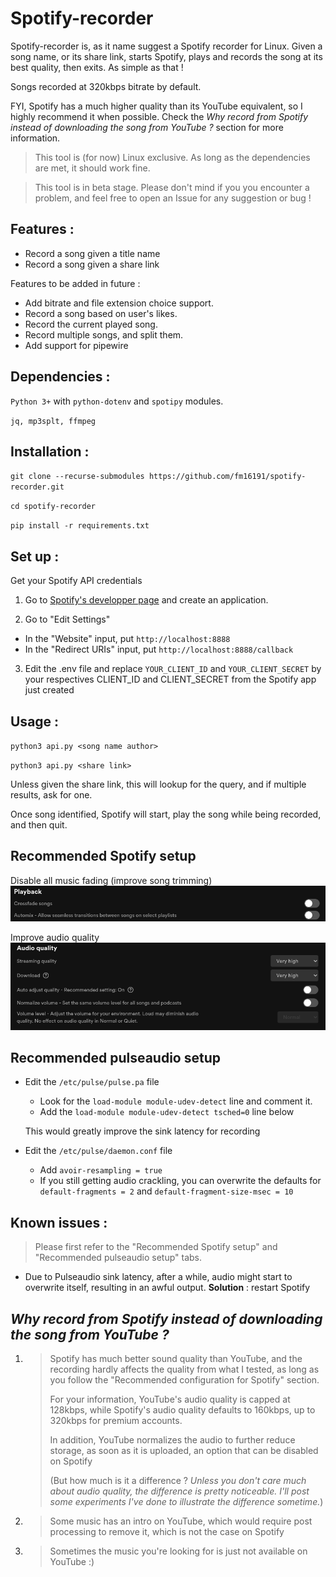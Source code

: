 # Spotify-recorder

Spotify-recorder is, as it name suggest a Spotify recorder for Linux.
Given a song name, or its share link, starts Spotify, plays and records the song at its best quality, then exits. As simple as that !

Songs recorded at 320kbps bitrate by default.

FYI, Spotify has a much higher quality than its YouTube equivalent, so I highly recommend it when possible. Check the *Why record from Spotify instead of downloading the song from YouTube ?* section for more information.


> This tool is (for now) Linux exclusive. As long as the dependencies are met, it should work fine.

> This tool is in beta stage. Please don't mind if you you encounter a problem, and feel free to open an Issue for any suggestion or bug !

## Features :
- Record a song given a title name
- Record a song given a share link

Features to be added in future :
- Add bitrate and file extension choice support.
- Record a song based on user's likes.
- Record the current played song.
- Record multiple songs, and split them.
- Add support for pipewire

## Dependencies :
`Python 3+` with `python-dotenv` and `spotipy` modules.

`jq, mp3splt, ffmpeg`

## Installation : 
`git clone --recurse-submodules https://github.com/fm16191/spotify-recorder.git`

`cd spotify-recorder`

`pip install -r requirements.txt`

## Set up :

Get your Spotify API credentials
1. Go to [Spotify's developper page](https://developer.spotify.com/dashboard/applications) and create an application.

2. Go to "Edit Settings" 
 - In the "Website" input, put `http://localhost:8888`
 - In the "Redirect URIs" input, put `http://localhost:8888/callback`

3. Edit the .env file and replace `YOUR_CLIENT_ID` and `YOUR_CLIENT_SECRET` by your respectives CLIENT_ID and CLIENT_SECRET from the Spotify app just created

## Usage :
`python3 api.py <song name author>`

`python3 api.py <share link>`

Unless given the share link, this will lookup for the query, and if multiple results, ask for one.

Once song identified, Spotify will start, play the song while being recorded, and then quit.

## Recommended Spotify setup

Disable all music fading (improve song trimming)
![spotify_settings_0.png](spotify_settings_0.png)

Improve audio quality
![spotify_settings_1.png](spotify_settings_1.png)


## Recommended pulseaudio setup
- Edit the `/etc/pulse/pulse.pa` file
  - Look for the `load-module module-udev-detect` line and comment it.
  - Add the `load-module module-udev-detect tsched=0` line below

   This would greatly improve the sink latency for recording


- Edit the `/etc/pulse/daemon.conf` file
  - Add `avoir-resampling = true`
   - If you still getting audio crackling, you can overwrite the defaults for `default-fragments = 2` and `default-fragment-size-msec = 10`

## Known issues : 

> Please first refer to the "Recommended Spotify setup" and "Recommended pulseaudio setup" tabs.

- Due to Pulseaudio sink latency, after a while, audio might start to overwrite itself, resulting in an awful output.
   **Solution** : restart Spotify

## *Why record from Spotify instead of downloading the song from YouTube ?*

1. > Spotify has much better sound quality than YouTube, and the recording hardly affects the quality from what I tested, as long as you follow the "Recommended configuration for Spotify" section.
   >
   > For your information, YouTube's audio quality is capped at 128kbps, while Spotify's audio quality defaults to 160kbps, up to 320kbps for premium accounts. 
   >
   > In addition, YouTube normalizes the audio to further reduce storage, as soon as it is uploaded, an option that can be disabled on Spotify
   >
   > (But how much is it a difference ? *Unless you don't care much about audio quality, the difference is pretty noticeable. I'll post some experiments I've done to illustrate the difference sometime.*)
2. > Some music has an intro on YouTube, which would require post processing to remove it, which is not the case on Spotify
3. > Sometimes the music you're looking for is just not available on YouTube :)
